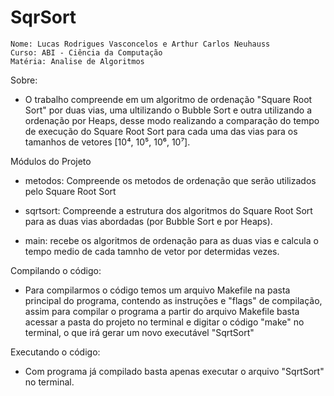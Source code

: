 # SqrSort

    Nome: Lucas Rodrigues Vasconcelos e Arthur Carlos Neuhauss 
    Curso: ABI - Ciência da Computação
    Matéria: Analise de Algoritmos

Sobre:

- O trabalho compreende em um algoritmo de ordenação "Square Root Sort" por duas vias, uma ultilizando
  o Bubble Sort e outra utilizando a ordenação por Heaps, desse modo realizando a comparação do tempo de
  execução do Square Root Sort para cada uma das vias para os tamanhos de vetores [10⁴, 10⁵, 10⁶, 10⁷].

Módulos do Projeto
	
- metodos: Compreende os metodos de ordenação que serão utilizados pelo Square Root Sort

- sqrtsort: Compreende a estrutura dos algoritmos do Square Root Sort para as duas vias abordadas (por Bubble Sort e por Heaps).

- main: recebe os algoritmos de ordenação para as duas vias e calcula o tempo medio de cada tamnho de vetor por determidas vezes.

Compilando o código:

- Para compilarmos o código temos um arquivo Makefile na pasta principal do programa, contendo as
  instruções e "flags" de compilação, assim para compilar o programa a partir do arquivo Makefile
  basta acessar a pasta do projeto no terminal e digitar o código "make" no terminal, o que irá gerar 
  um novo executável "SqrtSort"

Executando o código:

- Com programa já compilado basta apenas executar o arquivo "SqrtSort" no terminal.
